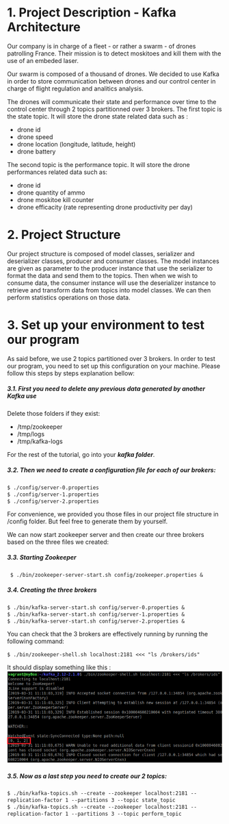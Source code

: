 # 1. Project Description - Kafka Architecture
Our company is in charge of a fleet - or rather a swarm - of drones patrolling France. Their mission is to detect moskitoes and kill them with the use of an embeded laser.

Our swarm is composed of a thousand of drones. We decided to use Kafka in order to store communication between drones and our control center in charge of flight regulation and analitics analysis.

The drones will communicate their state and performance over time to the control center through 2 topics partitionned over 3 brokers. 
The first topic is the state topic. It will store the drone state related data such as :
 - drone id
 - drone speed
 - drone location (longitude, latitude, height)
 - drone battery

The second topic is the performance topic. It will store the drone performances related data such as:
 - drone id
 - drone quantity of ammo
 - drone moskitoe kill counter
 - drone efficacity (rate representing drone productivity per day)

# 2. Project Structure
Our project structure is composed of model classes, serializer and deserializer classes, producer and consumer classes.
The model instances are given as parameter to the producer instance that use the serializer to format the data and send them to the topics.
Then when we wish to consume data, the consumer instance will use the deserializer instance to retrieve and transform data from topics into model classes. We can then perform statistics operations on those data.

# 3. Set up your environment to test our program

As said before, we use 2 topics partitioned over 3 brokers. In order to test our program, you need to set up this configuration on your machine. Please follow this steps by steps explanation bellow:

##### 3.1. First you need to delete any previous data generated by another Kafka use
Delete those folders if they exist:

- /tmp/zookeeper 
- /tmp/logs 
- /tmp/kafka-logs

For the rest of the tutorial, go into your ***kafka folder***.

##### 3.2. Then we need to create a configuration file for each of our brokers:
    $ ./config/server-0.properties
    $ ./config/server-1.properties
    $ ./config/server-2.properties

For convenience, we provided you those files in our project file structure in /config folder. But feel free to generate them by yourself.

We can now start zookeeper server and then create our three brokers based on the three files we created:

##### 3.3. Starting Zookeeper

     $ ./bin/zookeeper-server-start.sh config/zookeeper.properties &

##### 3.4. Creating the three brokers
    $ ./bin/kafka-server-start.sh config/server-0.properties &
    $ ./bin/kafka-server-start.sh config/server-1.properties &
    $ ./bin/kafka-server-start.sh config/server-2.properties &

You can check that the 3 brokers are effectively running by running the following command:

    $ ./bin/zookeeper-shell.sh localhost:2181 <<< "ls /brokers/ids"

It should display something like this :
![](docs/broker_list.png)

##### 3.5. Now as a last step you need to create our 2 topics:

    $ ./bin/kafka-topics.sh --create --zookeeper localhost:2181 --replication-factor 1 --partitions 3 --topic state_topic
    $ ./bin/kafka-topics.sh --create --zookeeper localhost:2181 --replication-factor 1 --partitions 3 --topic perform_topic

 
